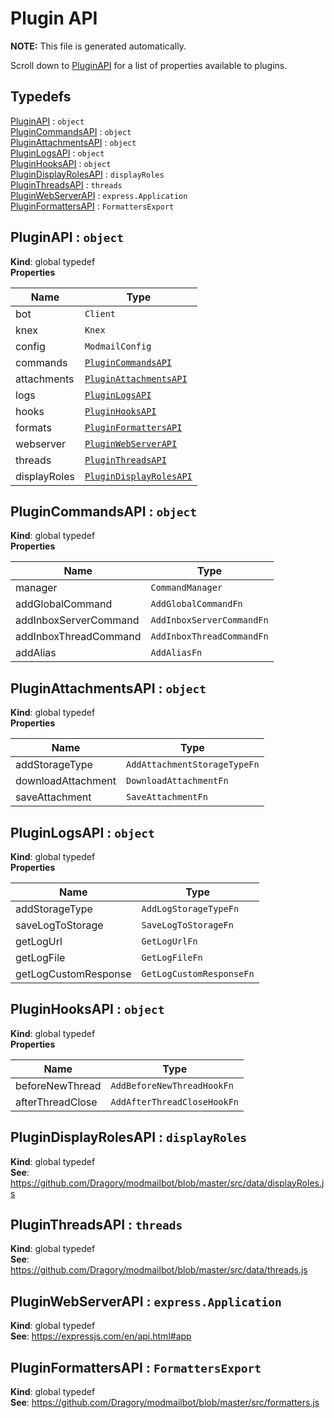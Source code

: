 # Plugin API
**NOTE:** This file is generated automatically.

Scroll down to [PluginAPI](#PluginAPI) for a list of properties available to plugins.

## Typedefs

<dl>
<dt><a href="#PluginAPI">PluginAPI</a> : <code>object</code></dt>
<dd></dd>
<dt><a href="#PluginCommandsAPI">PluginCommandsAPI</a> : <code>object</code></dt>
<dd></dd>
<dt><a href="#PluginAttachmentsAPI">PluginAttachmentsAPI</a> : <code>object</code></dt>
<dd></dd>
<dt><a href="#PluginLogsAPI">PluginLogsAPI</a> : <code>object</code></dt>
<dd></dd>
<dt><a href="#PluginHooksAPI">PluginHooksAPI</a> : <code>object</code></dt>
<dd></dd>
<dt><a href="#PluginDisplayRolesAPI">PluginDisplayRolesAPI</a> : <code>displayRoles</code></dt>
<dd></dd>
<dt><a href="#PluginThreadsAPI">PluginThreadsAPI</a> : <code>threads</code></dt>
<dd></dd>
<dt><a href="#PluginWebServerAPI">PluginWebServerAPI</a> : <code>express.Application</code></dt>
<dd></dd>
<dt><a href="#PluginFormattersAPI">PluginFormattersAPI</a> : <code>FormattersExport</code></dt>
<dd></dd>
</dl>

<a name="PluginAPI"></a>

## PluginAPI : <code>object</code>
**Kind**: global typedef  
**Properties**

| Name | Type |
| --- | --- |
| bot | <code>Client</code> | 
| knex | <code>Knex</code> | 
| config | <code>ModmailConfig</code> | 
| commands | [<code>PluginCommandsAPI</code>](#PluginCommandsAPI) | 
| attachments | [<code>PluginAttachmentsAPI</code>](#PluginAttachmentsAPI) | 
| logs | [<code>PluginLogsAPI</code>](#PluginLogsAPI) | 
| hooks | [<code>PluginHooksAPI</code>](#PluginHooksAPI) | 
| formats | [<code>PluginFormattersAPI</code>](#PluginFormattersAPI) | 
| webserver | [<code>PluginWebServerAPI</code>](#PluginWebServerAPI) | 
| threads | [<code>PluginThreadsAPI</code>](#PluginThreadsAPI) | 
| displayRoles | [<code>PluginDisplayRolesAPI</code>](#PluginDisplayRolesAPI) | 

<a name="PluginCommandsAPI"></a>

## PluginCommandsAPI : <code>object</code>
**Kind**: global typedef  
**Properties**

| Name | Type |
| --- | --- |
| manager | <code>CommandManager</code> | 
| addGlobalCommand | <code>AddGlobalCommandFn</code> | 
| addInboxServerCommand | <code>AddInboxServerCommandFn</code> | 
| addInboxThreadCommand | <code>AddInboxThreadCommandFn</code> | 
| addAlias | <code>AddAliasFn</code> | 

<a name="PluginAttachmentsAPI"></a>

## PluginAttachmentsAPI : <code>object</code>
**Kind**: global typedef  
**Properties**

| Name | Type |
| --- | --- |
| addStorageType | <code>AddAttachmentStorageTypeFn</code> | 
| downloadAttachment | <code>DownloadAttachmentFn</code> | 
| saveAttachment | <code>SaveAttachmentFn</code> | 

<a name="PluginLogsAPI"></a>

## PluginLogsAPI : <code>object</code>
**Kind**: global typedef  
**Properties**

| Name | Type |
| --- | --- |
| addStorageType | <code>AddLogStorageTypeFn</code> | 
| saveLogToStorage | <code>SaveLogToStorageFn</code> | 
| getLogUrl | <code>GetLogUrlFn</code> | 
| getLogFile | <code>GetLogFileFn</code> | 
| getLogCustomResponse | <code>GetLogCustomResponseFn</code> | 

<a name="PluginHooksAPI"></a>

## PluginHooksAPI : <code>object</code>
**Kind**: global typedef  
**Properties**

| Name | Type |
| --- | --- |
| beforeNewThread | <code>AddBeforeNewThreadHookFn</code> | 
| afterThreadClose | <code>AddAfterThreadCloseHookFn</code> | 

<a name="PluginDisplayRolesAPI"></a>

## PluginDisplayRolesAPI : <code>displayRoles</code>
**Kind**: global typedef  
**See**: https://github.com/Dragory/modmailbot/blob/master/src/data/displayRoles.js  
<a name="PluginThreadsAPI"></a>

## PluginThreadsAPI : <code>threads</code>
**Kind**: global typedef  
**See**: https://github.com/Dragory/modmailbot/blob/master/src/data/threads.js  
<a name="PluginWebServerAPI"></a>

## PluginWebServerAPI : <code>express.Application</code>
**Kind**: global typedef  
**See**: https://expressjs.com/en/api.html#app  
<a name="PluginFormattersAPI"></a>

## PluginFormattersAPI : <code>FormattersExport</code>
**Kind**: global typedef  
**See**: https://github.com/Dragory/modmailbot/blob/master/src/formatters.js  
